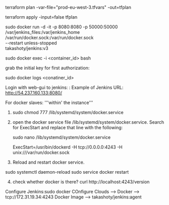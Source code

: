 terraform plan -var-file="prod-eu-west-3.tfvars" -out=tfplan

terraform apply -input=false tfplan 

sudo docker run -d -it -p 8080:8080 -p 50000:50000 \
/var/jenkins_files:/var/jenkins_home \
/var/run/docker.sock:/var/run/docker.sock \
--restart unless-stopped \
takashoty/jenkins:v3


sudo docker exec -i <container_id> bash

grab the initial key for first authorization:

sudo docker logs <conatiner_id>

Login with web-gui to jenkins:
<Public IPv4 address of instance>:<port>
Example of Jenkins URL: http://54.237.160.133:8080/

For docker slaves:
'''within' the instance'''
1. sudo chmod 777 /lib/systemd/system/docker.service

2. open the docker service file /lib/systemd/system/docker.service. Search for ExecStart and replace that line with the following:

      sudo nano /lib/systemd/system/docker.service

      ExecStart=/usr/bin/dockerd -H tcp://0.0.0.0:4243 -H unix:///var/run/docker.sock

3. Reload and restart docker service.

sudo systemctl daemon-reload
sudo service docker restart

4. check whether docker is there?
curl http://localhost:4243/version

Configure Jenkins:sudo docker 
COnfigure Clouds --> Docker --> tcp://172.31.19.34:4243
Docker Image --> takashoty/jenkins:agent